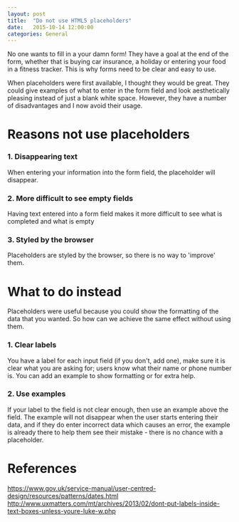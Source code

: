 ```yaml
---
layout: post
title:  "Do not use HTML5 placeholders"
date:   2015-10-14 12:00:00
categories: General
---
```


No one wants to fill in a your damn form! They have a goal at the end of the form, whether that is buying car insurance, a holiday or entering your food in a fitness tracker. This is why forms need to be clear and easy to use.

When placeholders were first available, I thought they would be great. They could give examples of what to enter in the form field and look aesthetically pleasing instead of just a blank white space. However, they have a number of disadvantages and I now avoid their usage.

# Reasons not use placeholders

### 1. Disappearing text
When entering your information into the form field, the placeholder will disappear.

### 2. More difficult to see empty fields
Having text entered into a form field makes it more difficult to see what is completed and what is empty

### 3. Styled by the browser
Placeholders are styled by the browser, so there is no way to 'improve' them.

# What to do instead
Placeholders were useful because you could show the formatting of the data that you wanted. So how can we achieve the same effect without using them.

### 1. Clear labels
You have a label for each input field (if you don't, add one), make sure it is clear what you are asking for; users know what their name or phone number is. You can add an example to show formatting or for extra help.

### 2. Use examples
If your label to the field is not clear enough, then use an example above the field. The example will not disappear when the user starts entering their data, and if they do enter incorrect data which causes an error, the example is already there to help them see their mistake - there is no chance with a placeholder.

# References
<https://www.gov.uk/service-manual/user-centred-design/resources/patterns/dates.html>
<http://www.uxmatters.com/mt/archives/2013/02/dont-put-labels-inside-text-boxes-unless-youre-luke-w.php>
